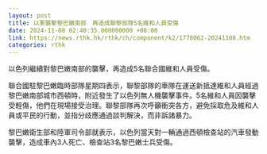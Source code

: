 ```yaml
---
layout: post
title: 以軍襲擊黎巴嫩南部　再造成聯黎部隊5名維和人員受傷
date: 2024-11-08 02:40:35.000000000 +08:00
link: https://news.rthk.hk/rthk/ch/component/k2/1778062-20241108.htm
categories: rthk
---
```


以色列繼續對黎巴嫩南部的襲擊，再造成5名聯合國維和人員受傷。

聯合國駐黎巴嫩臨時部隊星期四表示，聯黎部隊的車隊在運送新抵達維和人員經過黎巴嫩南部城市西頓時，附近發生了以色列無人機襲擊事件。5名維和人員因襲擊受輕傷，他們在現場接受治理。聯黎部隊再次呼籲衝突各方，避免採取危及維和人員或平民的行動，並指分歧應通過談判解決，而非訴諸暴力。

黎巴嫩衛生部和陸軍司令部就表示，以色列當天對一輛通過西頓檢查站的汽車發動襲擊，造成車內3人死亡、檢查站3名黎巴嫩士兵受傷。
